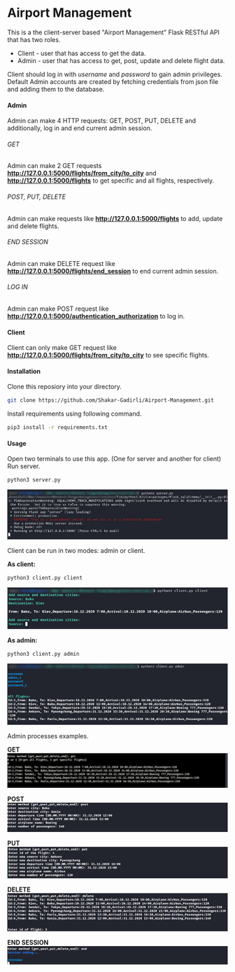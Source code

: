 # Airport Management 

This is a the client-server based "Airport Management" Flask RESTful API that has two roles.

  - Client - user that has access to get the data.
  - Admin - user that has access to get, post, update and delete flight data.



Client should log in with *username* and *password* to gain admin privileges. Default Admin accounts are created by fetching credentials from json file and adding them to the database.

#### Admin
Admin can make 4 HTTP requests: GET, POST, PUT, DELETE and additionally, log in and end current admin session.
###### GET
Admin can make 2 GET requests  **http://127.0.0.1:5000/flights/from_city/to_city**  and **http://127.0.0.1:5000/flights** to get specific and all flights, respectively.
###### POST, PUT, DELETE
Admin can make requests like **http://127.0.0.1:5000/flights** to add, update and delete flights.
###### END SESSION
Admin can make DELETE request like  **http://127.0.0.1:5000/flights/end_session** to end current admin session.
###### LOG IN
Admin can make POST request like **http://127.0.0.1:5000/authentication_authorization** to log in.

#### Client
 Client can only make GET request like **http://127.0.0.1:5000/flights/from_city/to_city**  to see specific flights.

#### Installation
Clone this reposiory into your directory.
``` bash
git clone https://github.com/Shakar-Gadirli/Airport-Management.git
```

Install requirements using following command.
``` bash
pip3 install -r requirements.txt
```

#### Usage
Open two terminals to use this app. (One for server and another for client)
Run server.
```bash
python3 server.py
```
![server](images/server.jpg)

Client can be run in two modes: admin or client.

**As client:**
```bash
python3 client.py client
```
![client](images/client.jpg)

**As admin:**
```bash
python3 client.py admin
```

![admin](images/admin_start.jpg)

Admin processes examples.

**GET**
![admin](images/admin_get.png)

**POST**
![admim](images/admin_post.png)

**PUT**
![admin](images/admin_put.png)

**DELETE**
![admin](images/admin_delete.png)

**END SESSION**
![admin](images/admin_end.png)
